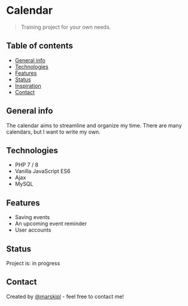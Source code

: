 # Calendar
> Training project for your own needs. 

## Table of contents
* [General info](#general-info)
* [Technologies](#technologies)
* [Features](#features)
* [Status](#status)
* [Inspiration](#inspiration)
* [Contact](#contact)

## General info
The calendar aims to streamline and organize my time. There are many calendars, but I want to write my own. 

## Technologies
* PHP 7 / 8
* Vanilla JavaScript ES6
* Ajax
* MySQL

## Features
* Saving events 
* An upcoming event reminder 
* User accounts 

## Status
Project is: in progress

## Contact
Created by [@marskipl](https://marski.pl/) - feel free to contact me!